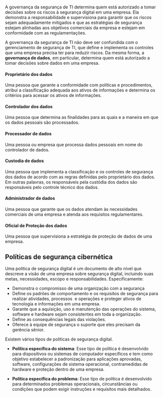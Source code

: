 A governança da segurança de TI determina quem está autorizado a tomar decisões sobre os riscos à segurança digital em uma empresa. Ela demonstra a responsabilidade e supervisiona para garantir que os riscos sejam adequadamente mitigados e que as estratégias de segurança estejam alinhadas aos objetivos comerciais da empresa e estejam em conformidade com as regulamentações.

A governança da segurança de TI não deve ser confundida com o gerenciamento de segurança de TI, que define e implementa os controles que uma empresa precisa ter para reduzir riscos. Da mesma forma, a **governança de dados**, em particular, determina quem está autorizado a tomar decisões sobre dados em uma empresa.
#### Proprietário dos dados
Uma pessoa que garante a conformidade com políticas e procedimentos, atribui a classificação adequada aos ativos de informações e determina os critérios para acessar os ativos de informações.
#### Controlador dos dados
Uma pessoa que determina as finalidades para as quais e a maneira em que os dados pessoais são processados.
#### Processador de dados
Uma pessoa ou empresa que processa dados pessoais em nome do controlador de dados.
#### Custodia de dados
Uma pessoa que implementa a classificação e os controles de segurança dos dados de acordo com as regras definidas pelo proprietário dos dados. Em outras palavras, os responsáveis pela custódia dos dados são responsáveis pelo controle técnico dos dados.
#### Administrador de dados
Uma pessoa que garante que os dados atendam às necessidades comerciais de uma empresa e atenda aos requisitos regulamentares.
#### Oficial de Proteção dos dados
Uma pessoa que supervisiona a estratégia de proteção de dados de uma empresa.

## Políticas de segurança cibernética
Uma política de segurança digital é um documento de alto nível que descreve a visão de uma empresa sobre segurança digital, incluindo suas metas, necessidades, escopo e responsabilidades. Especificamente:

- Demonstra o compromisso de uma organização com a segurança
- Define os padrões de comportamento e os requisitos de segurança para realizar atividades, processos  e operações e proteger ativos de tecnologia e informações em uma empresa.
- Garante que a aquisição, uso e manutenção das operações do sistema, software e hardware sejam consistentes em toda a organização.
- Define as consequências legais das violações.
- Oferece à equipe de segurança o suporte que eles precisam da gerência sênior.

Existem vários tipos de políticas de segurança digital.
- **Política específica do sistema**: Esse tipo de política é desenvolvido para dispositivos ou sistemas de computador específicos e tem como objetivo estabelecer a padronização para aplicações aprovadas, software, configurações de sistema operacional, contramedidas de hardware e proteção dentro de uma empresa.

- **Política específica do problema**: Esse tipo de política é desenvolvido para determinados problemas operacionais, circunstâncias ou condições que podem exigir instruções e requisitos mais detalhados.